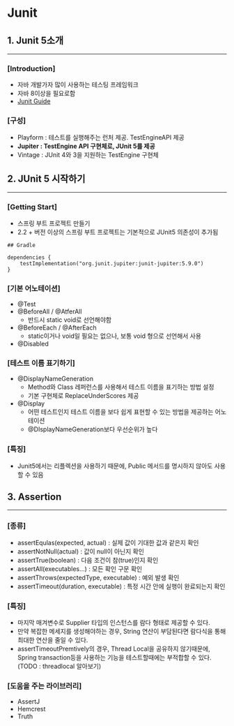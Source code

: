 # Junit

## 1. Junit 5소개

---

### [Introduction]

- 자바 개발가자 많이 사용하는 테스팅 프레임워크
- 자바 8이상을 필요로함
- [Junit Guide](https://junit.org/junit5/docs/current/user-guide/)

### [구성]

- Playform : 테스트를 실행해주는 런처 제공. TestEngineAPI 제공
- **Jupiter : TestEngine API 구현체로, JUnit 5를 제공**
- Vintage : JUnit 4와 3을 지원하는 TestEngine 구현체

## 2. JUnit 5 시작하기

---

### [Getting Start]

- 스프링 부트 프로젝트 만들기
- 2.2 + 버전 이상의 스프링 부트 프로젝트는 기본적으로 JUnit5 의존성이 추가됨

```
## Gradle

dependencies {
    testImplementation("org.junit.jupiter:junit-jupiter:5.9.0")
}
```

### [기본 어노테이션]

- @Test
- @BeforeAll / @AtferAll
    - 반드시 static void로 선언해야함
- @BeforeEach / @AfterEach
    - static이거나 void일 필요는 없으나, 보통 void 형으로 선언해서 사용
- @Disabled

### [테스트 이름 표기하기]

- @DisplayNameGeneration
  - Method와 Class 레퍼런스를 사용해서 테스트 이름을 표기하는 방법 설정
  - 기본 구현체로 ReplaceUnderScores 제공
- @Display
  - 어떤 테스트인지 테스트 이름을 보다 쉽게 표현할 수 있는 방법을 제공하는 어노테이션
  - @DIsplayNameGeneration보다 우선순위가 높다

### [특징]

- Junit5에서는 리플렉션을 사용하기 때문에, Public 메서드를 명시하지 않아도 사용할 수 있음

## 3. Assertion

---

### [종류]

- assertEqulas(expected, actual) : 실제 값이 기대한 값과 같은지 확인
- assertNotNull(actual) : 값이 null이 아닌지 확인
- assertTrue(boolean) : 다음 조건이 참(true)인지 확인
- assertAll(executables...) : 모든 확인 구문 확인
- assertThrows(expectedType, executable) : 예외 발생 확인
- assertTimeout(duration, executable) : 특정 시간 안에 실행이 완료되는지 확인

### [특징]
- 마지막 매겨변수로 Supplier<String> 타입의 인스턴스를 람다 형태로 제공할 수 있다.
- 만약 복잡한 메세지를 생성해야하는 경우, String 연산이 부담된다면 람다식을 통해 최대한 연산을 줄일 수 있다.
- assertTimeoutPremtively의 경우, Thread Local을 공유하지 않기때문에, Spring transaction등을 사용하는 기능을 테스트할때에는 부적합할 수 있다. (TODO : threadlocal 알아보기)

### [도움을 주는 라이브러리]

- AssertJ
- Hemcrest
- Truth